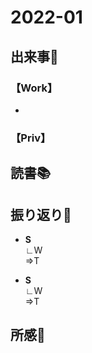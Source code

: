 # 2022-01
## 出来事:running:
### 【Work】
* 
### 【Priv】

## 読書:books:

## 振り返り:eyes:
* **S**<br>
∟W<br>
⇒T

* **S**<br>
∟W<br>
⇒T

## 所感:clap:
